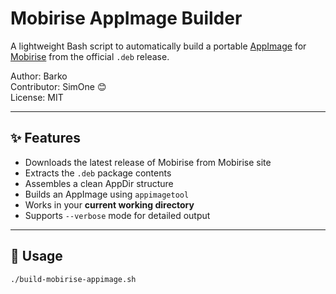# Mobirise AppImage Builder

A lightweight Bash script to automatically build a portable [AppImage](https://appimage.org/) for [Mobirise](https://mobirise.com) from the official `.deb` release.

Author: Barko  
Contributor: SimOne 😊  
License: MIT

---

## ✨ Features

- Downloads the latest release of Mobirise from Mobirise site
- Extracts the `.deb` package contents
- Assembles a clean AppDir structure
- Builds an AppImage using `appimagetool`
- Works in your **current working directory**
- Supports `--verbose` mode for detailed output

---

## 🚀 Usage

```bash
./build-mobirise-appimage.sh
```
